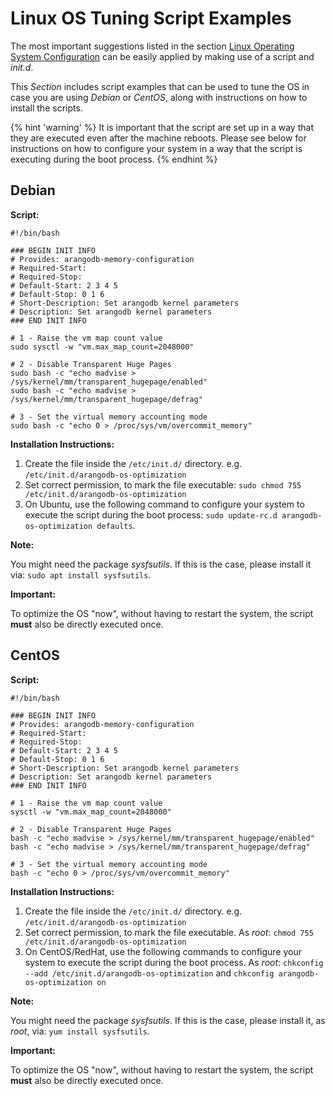 Linux OS Tuning Script Examples
===============================

The most important suggestions listed in the section [Linux Operating System Configuration](LinuxOSConfiguration.md) can be easily applied by making use of a script and _init.d_.

This _Section_ includes script examples that can be used to tune the OS in case you are using _Debian_ or _CentOS_, along with instructions on how to install the scripts.

{% hint 'warning' %}
It is important that the script are set up in a way that they are executed even after the machine reboots. Please see below for instructions on how to configure your system in a way that the script is executing during the boot process.
{% endhint %}

Debian
------

**Script:**

```
#!/bin/bash

### BEGIN INIT INFO
# Provides: arangodb-memory-configuration
# Required-Start:
# Required-Stop:
# Default-Start: 2 3 4 5
# Default-Stop: 0 1 6
# Short-Description: Set arangodb kernel parameters
# Description: Set arangodb kernel parameters
### END INIT INFO

# 1 - Raise the vm map count value
sudo sysctl -w "vm.max_map_count=2048000"

# 2 - Disable Transparent Huge Pages
sudo bash -c "echo madvise > /sys/kernel/mm/transparent_hugepage/enabled"
sudo bash -c "echo madvise > /sys/kernel/mm/transparent_hugepage/defrag"
 
# 3 - Set the virtual memory accounting mode
sudo bash -c "echo 0 > /proc/sys/vm/overcommit_memory"
```

**Installation Instructions:**

1. Create the file inside the `/etc/init.d/` directory. e.g. `/etc/init.d/arangodb-os-optimization`
1. Set correct permission, to mark the file executable:
   `sudo chmod 755 /etc/init.d/arangodb-os-optimization`
1. On Ubuntu, use the following command to configure your system to execute the script during the boot process:
   `sudo update-rc.d arangodb-os-optimization defaults`.

**Note:**

You might need the package _sysfsutils_. If this is the case, please install it via: `sudo apt install sysfsutils`.

**Important:**

To optimize the OS "now", without having to restart the system, the script **must** also be directly executed once.

CentOS
------

**Script:**

```
#!/bin/bash

### BEGIN INIT INFO
# Provides: arangodb-memory-configuration
# Required-Start:
# Required-Stop:
# Default-Start: 2 3 4 5
# Default-Stop: 0 1 6
# Short-Description: Set arangodb kernel parameters
# Description: Set arangodb kernel parameters
### END INIT INFO

# 1 - Raise the vm map count value
sysctl -w "vm.max_map_count=2048000"

# 2 - Disable Transparent Huge Pages
bash -c "echo madvise > /sys/kernel/mm/transparent_hugepage/enabled"
bash -c "echo madvise > /sys/kernel/mm/transparent_hugepage/defrag"
 
# 3 - Set the virtual memory accounting mode
bash -c "echo 0 > /proc/sys/vm/overcommit_memory"
```

**Installation Instructions:**

1. Create the file inside the `/etc/init.d/` directory. e.g. `/etc/init.d/arangodb-os-optimization`
1. Set correct permission, to mark the file executable. As _root_:
   `chmod 755 /etc/init.d/arangodb-os-optimization`
1. On CentOS/RedHat, use the following commands to configure your system to execute the script during the boot process.
   As _root_: `chkconfig --add /etc/init.d/arangodb-os-optimization` and `chkconfig arangodb-os-optimization on`

**Note:**

You might need the package _sysfsutils_. If this is the case, please install it, as _root_, via: `yum install sysfsutils`.

**Important:**

To optimize the OS "now", without having to restart the system, the script **must** also be directly executed once.
